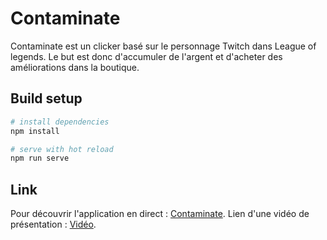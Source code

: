 # Contaminate

Contaminate est un clicker basé sur le personnage Twitch dans League of legends. Le but est donc d'accumuler de l'argent et d'acheter des améliorations dans la boutique.

## Build setup

```PHP
# install dependencies
npm install

# serve with hot reload
npm run serve
```

## Link

Pour découvrir l'application en direct : [Contaminate](https://contaminate.netlify.app/).
Lien d'une vidéo de présentation : [Vidéo](https://youtu.be/a5Lk8kP_3_s).
